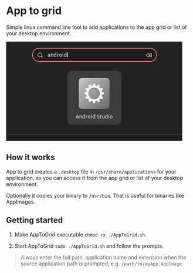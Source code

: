 # App to grid

Simple linux command line tool to add applications to the app grid or list of your desktop environment.

![Appgrid](./Appgrid.png)

## How it works

App to grid creates a `.desktop` file in `/usr/share/applications` for your application, so you can access it from the app grid or list of your desktop environment.

Optionally it copies your binary to `/usr/bin`. That is useful for binaries like AppImages.

## Getting started

1. Make AppToGrid executable `chmod +x ./AppToGrid.sh`.

2. Start AppToGrid `sudo ./AppToGrid.sh` and follow the prompts.

> Always enter the full path, application name and extension when the source application path is prompted, e.g. `/path/to/myApp.AppImage`
